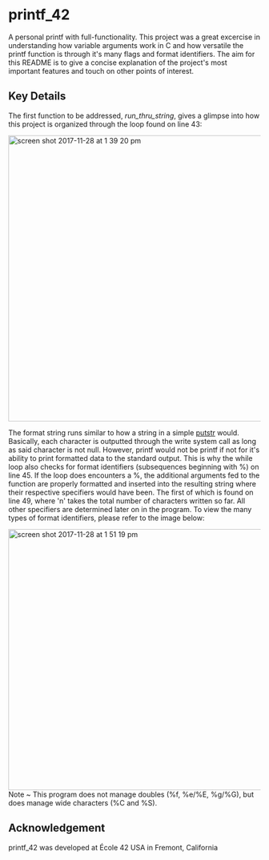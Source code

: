 # printf_42
A personal printf with full-functionality. This project was a great excercise in understanding how variable arguments work in C and how versatile the printf function is through it's many flags and format identifiers. The aim for this README is to give a concise explanation of the project's most important features and touch on other points of interest.
## Key Details

 The first function to be addressed, *run_thru_string*, gives a glimpse into how this project is organized through the loop found on line 43:

<img width="571" alt="screen shot 2017-11-28 at 1 39 20 pm" src="https://user-images.githubusercontent.com/13093517/33345618-c7973602-d441-11e7-870f-262381000e8a.png">

The format string runs similar to how a string in a simple <a href="https://github.com/keenanromain/printf_42/blob/master/src/libft/ft_putstr.c">putstr</a> would. Basically, each character is outputted through the write system call as long as said character is not null. However, printf would not be printf if not for it's ability to print formatted data to the standard output. This is why the while loop also checks for format identifiers (subsequences beginning with %) on line 45. If the loop does encounters a %, the additional arguments fed to the function are properly formatted and inserted into the resulting string where their respective specifiers would have been. The first of which is found on line 49, where 'n' takes the total number of characters written so far. All other specifiers are determined later on in the program. To view the many types of format identifiers, please refer to the image below:

<img width="521" alt="screen shot 2017-11-28 at 1 51 19 pm" src="https://user-images.githubusercontent.com/13093517/33346066-40ed8bb8-d443-11e7-8f9c-c36b3c6529e7.png">
Note ~ This program does not manage doubles (%f, %e/%E, %g/%G), but does manage wide characters (%C and %S). 

## Acknowledgement

printf_42 was developed at École 42 USA in Fremont, California

